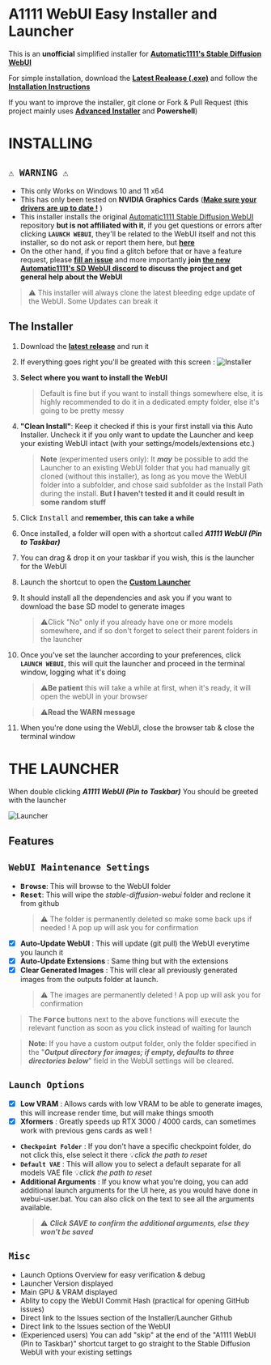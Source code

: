 A1111 WebUI Easy Installer and Launcher
========================

This is an **unofficial** simplified installer for **[Automatic1111's Stable Diffusion WebUI](https://github.com/AUTOMATIC1111/stable-diffusion-webui)**

For simple installation, download the [**Latest Realease (.exe)**](https://github.com/EmpireMediaScience/A1111-Web-UI-Installer/releases) and follow the [**Installation Instructions**](#installing)

If you want to improve the installer, git clone or Fork & Pull Request (this project mainly uses [**Advanced Installer**](https://www.advancedinstaller.com/) and **Powershell**)

# INSTALLING

## **`⚠️ WARNING ⚠️`**

- This only Works on Windows 10 and 11 x64
- This has only been tested on **NVIDIA Graphics Cards** ([**Make sure your drivers are up to date !**](https://www.nvidia.com/download/index.aspx)
)
- This installer installs the original [Automatic1111 Stable Diffusion WebUI](https://github.com/AUTOMATIC1111/stable-diffusion-webui) repository **but is not affiliated with it**, if you get questions or errors after clicking **`LAUNCH WEBUI`**, they'll be related to the WebUI itself and not this installer, so do not ask or report them here, but [**here**](https://github.com/AUTOMATIC1111/stable-diffusion-webui/issues/new/choose)
- On the other hand, if you find a glitch before that or have a feature request, please [**fill an issue**](https://github.com/EmpireMediaScience/A1111-Web-UI-Installer/issues) and more importantly **join [the new Automatic1111's SD WebUI discord](https://discord.gg/xU8y74HG4d) to discuss the project and get general help about the WebUI**
 > ⚠️ This installer will always clone the latest bleeding edge update of the WebUI. Some Updates can break it

## **The Installer**
1. Download the [**latest release**](https://github.com/EmpireMediaScience/A1111-Web-UI-Installer/releases) and run it
2. If everything goes right you'll be greated with this screen :
 ![Installer](./Media/Installer.png)

3. **Select where you want to install the WebUI**
   >Default is fine but if you want to install things somewhere else, it is highly recommended to do it in a dedicated empty folder, else it's going to be pretty messy
4. **"Clean Install"**: Keep it checked if this is your first install via this Auto Installer. Uncheck it if you only want to update the Launcher and keep your existing WebUI intact (with your settings/models/extensions etc.)
      >**Note** (experimented users only): It ***may*** be possible to add the Launcher to an existing WebUI folder that you had manually git cloned (without this installer), as long as you move the WebUI folder into a subfolder, and chose said subfolder as the Install Path during the install. **But I haven't tested it and it could result in some random stuff**
5. Click <kbd>Install</kbd> and **remember, this can take a while**
6.  Once installed, a folder will open with a shortcut called ***A1111 WebUI (Pin to Taskbar)***
7.  You can drag & drop it on your taskbar if you wish, this is the launcher for the WebUI
8.  Launch the shortcut to open the **[Custom Launcher](#the-launcher)**
9.  It should install all the dependencies and ask you if you want to download the base SD model to generate images
    >⚠️Click "No" only if you already have one or more models somewhere, and if so don't forget to select their parent folders in the launcher
10. Once you've set the launcher according to your preferences, click **`LAUNCH WEBUI`**, this will quit the launcher and proceed in the terminal window, logging what it's doing 
      >⚠️**Be patient** this will take a while at first, when it's ready, it will open the webUI in your browser

      >⚠️**Read the WARN message**
11. When you're done using the WebUI, close the browser tab & close the terminal window
    

# THE LAUNCHER

When double clicking ***A1111 WebUI (Pin to Taskbar)*** You should be greeted with the launcher

![Launcher](./Media/Launcher.png)

## Features

## **`WebUI Maintenance Settings`**
- **<kbd>Browse</kbd>**: This will browse to the WebUI folder
- **<kbd>Reset</kbd>**: This will wipe the *stable-diffusion-webui* folder and reclone it from github
   > ⚠️ The folder is permanently deleted so make some back ups if needed ! A pop up will ask you for confirmation
- [x] **Auto-Update WebUI** : This will update (git pull) the WebUI everytime you launch it
- [x] **Auto-Update Extensions** : Same thing but with the extensions
- [x] **Clear Generated Images** : This will clear all previously generated images from the outputs folder at launch.
   > ⚠️ The images are permanently deleted ! A pop up will ask you for confirmation

 > The **<kbd>Force</kbd>** buttons next to the above functions will execute the relevant function as soon as you click instead of waiting for launch

   >**Note**: If you have a custom output folder, only the folder specified in the  "***Output directory for images; if empty, defaults to three directories below***" field in the WebUI settings will  be cleared.
## **`Launch Options`**
- [x] **Low VRAM** : Allows cards with low VRAM to be able to generate images, this will increase render time, but will make things smooth
- [x] **Xformers** : Greatly speeds up RTX 3000 / 4000 cards, can sometimes work with previous gens cards as well !
- **`Checkpoint Folder`** : If you don't have a specific checkpoint folder, do not click this, else select it there 💡*click the path to reset*
- **`Default VAE`** : This will allow you to select a default separate for all models VAE file 💡*click the path to reset*
- **Additional Arguments** : If you know what you're doing, you can add additional launch arguments for the UI here, as you would have done in webui-user.bat. You can also click on the text to see all the arguments available. 
  >⚠️ ***Click SAVE to confirm the additional arguments, else they won't be saved***

## **`Misc`**
- Launch Options Overview for easy verification & debug
- Launcher Version displayed
- Main GPU & VRAM displayed
- Ablity to copy the WebUI Commit Hash (practical for opening GitHub issues)
- Direct link to the Issues section of the Installer/Launcher Github
- Direct link to the Issues section of the WebUI
- (Experienced users) You can add "skip" at the end of the "A1111 WebUI (Pin to Taskbar)" shortcut target to go straight to the Stable Diffusion WebUI with your existing settings
